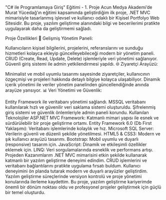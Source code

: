 "C# ile Programlamaya Giriş" Eğitimi - 1. Proje
Acun Medya Akademi’de Murat Yücedağ’ın eğitimi kapsamında geliştirdiğim ilk proje, .NET MVC mimarisiyle tasarlanmış işlevsel ve kullanıcı odaklı bir Kişisel Portfolyo Web Sitesidir. Bu proje, yazılım geliştirme alanındaki bilgi ve becerilerimi pratikte uygulayarak daha da geliştirmemi sağladı.

Proje Özellikleri
🔧 Gelişmiş Yönetim Paneli:

Kullanıcıların kişisel bilgilerini, projelerini, referanslarını ve sunduğu hizmetleri kolayca ekleyip güncelleyebileceği modern bir yönetim paneli.
CRUD (Create, Read, Update, Delete) işlemleriyle veri yönetimi sağlanıyor.
Güvenli giriş sistemi ile admin yetkilendirmesi yapıldı.
🌐 Ziyaretçi Arayüzü:

Minimalist ve mobil uyumlu tasarımı sayesinde ziyaretçiler, kullanıcının özgeçmişi ve projeleri hakkında detaylı bilgiye kolayca ulaşabiliyor.
Dinamik içerik yönetimi ile veriler yönetim panelinden güncellendiğinde anında arayüze yansıyor.
📊 Veri Yönetimi ve Güvenlik:

Entity Framework ile veritabanı yönetimi sağlandı.
MSSQL veritabanı kullanılarak hızlı ve güvenilir veri saklama sistemi oluşturuldu.
Şifrelenmiş giriş sistemi ve güvenlik önlemleriyle admin paneli korundu.
Kullanılan Teknolojiler
ASP.NET MVC Framework: Katmanlı mimari yapısı ile esnek ve sürdürülebilir bir proje geliştirme ortamı.
Entity Framework 6.0 (Db First Yaklaşımı): Veritabanı işlemlerinde kolaylık ve hız.
Microsoft SQL Server: Verilerin güvenli ve düzenli şekilde yönetilmesi.
HTML5 & CSS3: Modern ve şık kullanıcı arayüzü tasarımı.
Bootstrap: Mobil uyumlu ve duyarlı (responsive) tasarım için.
JavaScript: Dinamik ve etkileşimli özellikler eklemek için.
LINQ: Veri sorgulamalarında esneklik ve performans artışı.
Projeden Kazanımlarım
.NET MVC mimarisini etkin şekilde kullanarak katmanlı bir yazılım geliştirme deneyimi edindim.
CRUD işlemlerini ve veritabanı bağlantılarını pratikte uygulama fırsatı buldum.
Kullanıcı deneyimini ön planda tutarak modern ve duyarlı arayüzler geliştirdim.
Yazılım geliştirme süreçlerinde versiyon kontrolü ve proje yönetimi konularında ilerleme kaydettim.
Bu proje, yazılım geliştirme kariyerimde önemli bir dönüm noktası oldu ve profesyonel projeler geliştirmek için güçlü bir temel oluşturdu.
